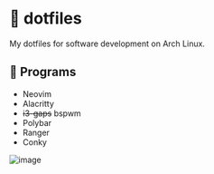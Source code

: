 # 📂 dotfiles

My dotfiles for software development on Arch Linux.

## 🤖 Programs

* Neovim
* Alacritty
* ~~i3-gaps~~ bspwm
* Polybar
* Ranger
* Conky

![image](https://i.imgur.com/o2wW9Ye.png)
